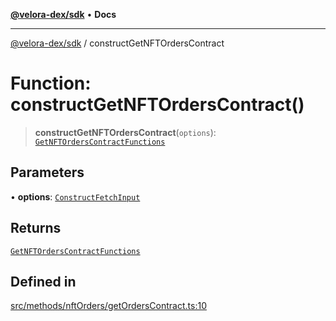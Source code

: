 [**@velora-dex/sdk**](../README.md) • **Docs**

***

[@velora-dex/sdk](../globals.md) / constructGetNFTOrdersContract

# Function: constructGetNFTOrdersContract()

> **constructGetNFTOrdersContract**(`options`): [`GetNFTOrdersContractFunctions`](../type-aliases/GetNFTOrdersContractFunctions.md)

## Parameters

• **options**: [`ConstructFetchInput`](../interfaces/ConstructFetchInput.md)

## Returns

[`GetNFTOrdersContractFunctions`](../type-aliases/GetNFTOrdersContractFunctions.md)

## Defined in

[src/methods/nftOrders/getOrdersContract.ts:10](https://github.com/paraswap/paraswap-sdk/blob/master/src/methods/nftOrders/getOrdersContract.ts#L10)
